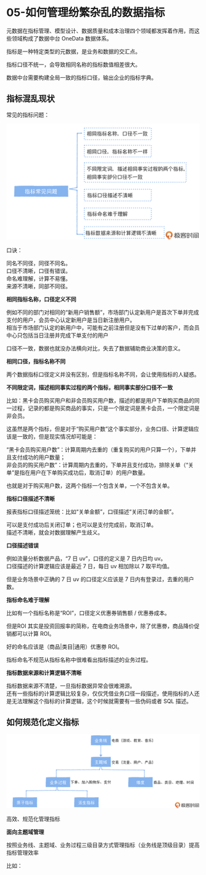 # 05-如何管理纷繁杂乱的数据指标

元数据在指标管理、模型设计、数据质量和成本治理四个领域都发挥着作用，而这些领域构成了数据中台 OneData 数据体系。

指标是一种特定类型的元数据，是业务和数据的交汇点。

指标口径不统一，会导致相同名称的指标数值相差很大。

数据中台需要构建全局一致的指标口径，输出企业的指标字典。

## 指标混乱现状

常见的指标问题：

![01](https://github.com/woleirenlai/Images/blob/master/shujuzhongtai/05/01.jpg)

口诀：

同名不同径，同径不同名。  
口径不清晰，口径有错误。  
命名难理解，计算不易懂。  
来源不清晰，同部不同径。

**相同指标名称，口径定义不同**

例如不同的部门对相同的“新用户销售额”，市场部门认定新用户是首次下单并完成支付的用户，会员中心认定新用户是当日新注册用户。  
相当于市场部门认定的新用户中，可能有之前注册但是没有下过单的客户，而会员中心只包括当日注册并完成下单支付的用户

口径不一致，数据也就没办法横向对比，失去了数据辅助商业决策的意义。

**相同口径，指标名称不同**

两个数据指标口径定义并没有区别，但是指标名称不同，会让使用指标的人疑惑。

**不同限定词，描述相同事实过程的两个指标，相同事实部分口径不一致**

比如：黑卡会员购买用户和非会员购买用户数，描述的都是用户下单购买商品的同一过程，记录的都是购买商品的事实，只是一个限定词是黑卡会员，一个限定词是非会员。

这虽然是两个指标，但是对于“购买用户数”这个事实部分，业务口径、计算逻辑应该是一致的，但是现实情况却可能是：

“黑卡会员购买用户数”：计算周期内去重的（重复购买的用户只算一个），下单并且支付成功的用户数量；  
 非会员的购买用户数”：计算周期内去重的，下单并且支付成功，排除关单（“关单”是指在用户在下单购买成功后，取消订单）的用户数量。

也就是对于购买用户数，这两个指标一个包含关单，一个不包含关单。

**指标口径描述不清晰**

报表指标口径描述笼统：比如“关单金额”，口径描述“关闭订单的金额”。

可以是支付成功后关闭订单；也可以是支付完成前，取消订单。  
描述不清晰，就会对数据理解产生歧义。

**口径描述错误**

例如流量分析数据产品，“7 日 uv”，口径的定义是 7 日内日均 uv。  
口径描述的计算逻辑应该是最近 7 日，每日 uv 相加除以 7 取平均值。

但是业务场景中正确的 7 日 uv 的口径定义应该是 7 日内有登录过，去重的用户数。

**指标命名难于理解**

比如有一个指标名称是“ROI”，口径定义优惠券销售额 / 优惠券成本。

但是ROI 其实是投资回报率的简称，在电商业务场景中，除了优惠劵，商品降价促销都可以计算 ROI。

好的命名应该是（商品|类目|通用）优惠劵 ROI。

指标命名不规范从指标名称中很难看出指标描述的业务过程。

**指标数据来源和计算逻辑不清晰**

指标数据来源不清楚，一旦指标数据异常会很难溯源。  
还有一些指标的计算逻辑比较复杂，仅仅凭借业务口径一段描述，使用指标的人还是无法理解这个指标的计算逻辑，这个时候就需要有一些伪码或者 SQL 描述。

## 如何规范化定义指标

![03](https://github.com/woleirenlai/Images/blob/master/shujuzhongtai/05/03.jpg)

高效、规范化管理指标

**面向主题域管理**

按照业务线、主题域、业务过程三级目录方式管理指标（业务线是顶级目录）提高指标管理效率

比如：


